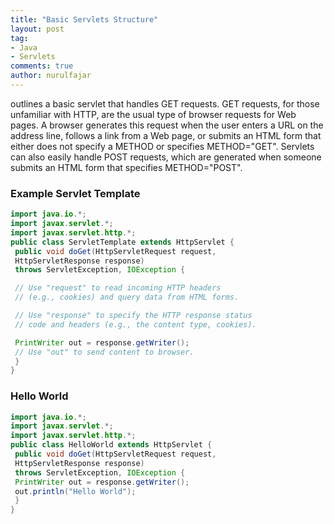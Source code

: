 ```yaml
---
title: "Basic Servlets Structure"
layout: post
tag:
- Java
- Servlets
comments: true
author: nurulfajar
---
```


outlines a basic servlet that handles GET requests. GET requests, for those
unfamiliar with HTTP, are the usual type of browser requests for Web pages. A
browser generates this request when the user enters a URL on the address line, follows
a link from a Web page, or submits an HTML form that either does not specify a METHOD or specifies METHOD="GET". Servlets can also easily handle POST requests, which are generated when someone submits an HTML form that specifies
METHOD="POST".

### Example Servlet Template
```java
import java.io.*;
import javax.servlet.*;
import javax.servlet.http.*;
public class ServletTemplate extends HttpServlet {
 public void doGet(HttpServletRequest request,
 HttpServletResponse response)
 throws ServletException, IOException {

 // Use "request" to read incoming HTTP headers
 // (e.g., cookies) and query data from HTML forms.

 // Use "response" to specify the HTTP response status
 // code and headers (e.g., the content type, cookies).

 PrintWriter out = response.getWriter();
 // Use "out" to send content to browser.
 }
}
```

### Hello World
```java
import java.io.*;
import javax.servlet.*;
import javax.servlet.http.*;
public class HelloWorld extends HttpServlet {
 public void doGet(HttpServletRequest request,
 HttpServletResponse response)
 throws ServletException, IOException {
 PrintWriter out = response.getWriter();
 out.println("Hello World");
 }
}
```
